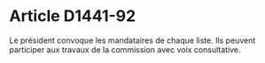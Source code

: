 # Article D1441-92

  
Le président convoque les mandataires de chaque liste. Ils peuvent participer aux travaux de la commission avec voix consultative.
